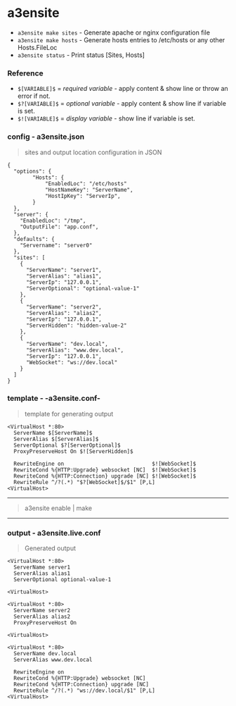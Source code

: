 # a3ensite

- `a3ensite make sites` - Generate apache or nginx configuration file
- `a3ensite make hosts` - Generate hosts entries to /etc/hosts or any other Hosts.FileLoc
- `a3ensite status` - Print status [Sites, Hosts]

### Reference

- `$[VARIABLE]$` = _required variable_ - apply content & show line or throw an error if not.
- `$?[VARIABLE]$` = _optional variable_ - apply content & show line if variable is set.
- `$![VARIABLE]$` = _display variable_ - show line if variable is set.

### config - a3ensite.json

> sites and output location configuration in JSON

```
{
  "options": {
        "Hosts": {
            "EnabledLoc": "/etc/hosts"
            "HostNameKey": "ServerName",
            "HostIpKey": "ServerIp",
        }
  },
  "server": {
    "EnabledLoc": "/tmp",
    "OutputFile": "app.conf",
  },
  "defaults": {
    "Servername": "server0"
  },
  "sites": [
    {
      "ServerName": "server1",
      "ServerAlias": "alias1",
      "ServerIp": "127.0.0.1",
      "ServerOptional": "optional-value-1"
    },
    {
      "ServerName": "server2",
      "ServerAlias": "alias2",
      "ServerIp": "127.0.0.1",
      "ServerHidden": "hidden-value-2"
    },
    {
      "ServerName": "dev.local",
      "ServerAlias": "www.dev.local",
      "ServerIp": "127.0.0.1",
      "WebSocket": "ws://dev.local"
    }
  ]
}
```

### template - -a3ensite.conf-

> template for generating output

```
<VirtualHost *:80>
  ServerName $[ServerName]$
  ServerAlias $[ServerAlias]$
  ServerOptional $?[ServerOptional]$
  ProxyPreserveHost On $![ServerHidden]$

  RewriteEngine on                            $![WebSocket]$
  RewriteCond %{HTTP:Upgrade} websocket [NC]  $![WebSocket]$
  RewriteCond %{HTTP:Connection} upgrade [NC] $![WebSocket]$
  RewriteRule ^/?(.*) "$?[WebSocket]$/$1" [P,L]
<VirtualHost>
```

---

> a3ensite enable | make

---

### output - a3ensite.live.conf

> Generated output

```
<VirtualHost *:80>
  ServerName server1
  ServerAlias alias1
  ServerOptional optional-value-1

<VirtualHost>

<VirtualHost *:80>
  ServerName server2
  ServerAlias alias2
  ProxyPreserveHost On

<VirtualHost>

<VirtualHost *:80>
  ServerName dev.local
  ServerAlias www.dev.local

  RewriteEngine on
  RewriteCond %{HTTP:Upgrade} websocket [NC]
  RewriteCond %{HTTP:Connection} upgrade [NC]
  RewriteRule ^/?(.*) "ws://dev.local/$1" [P,L]
<VirtualHost>
```
